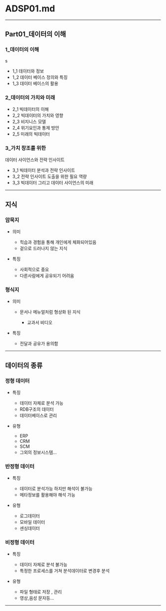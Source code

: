 # ADSP01.md
---

## Part01_데이터의 이해

### 1_데이터의 이해
s
- 1_1 데이터와 정보 
- 1_2 데이터 베이스 정의와 특징
- 1_3 데이터 베이스의 활용 

### 2_데이터의 가치와 미래

- 2_1 빅데이터의 이해 
- 2_2 빅데이터의 가치와 영향
- 2_3 비지니스 모델
- 2_4 위기요인과 통제 방안 
- 2_5 미래의 빅데이터 

### 3_가치 창조를 위한 
데이터 사이언스와 전략 인사이트

- 3_1 빅데이터 분석과 전략 인사이트 
- 3_2 전략 인사이트 도출을 위한 필요 역량
- 3_3 빅데이터 그리고 데이터 사이언스의 미래


---
## 지식

### 암묵지

- 의미

	- 힉습과 경험을 통해 개인에게 체화되어있음 
	- 겉으로 드러나지 않는 지식

- 특징

	- 사회적으로 중요
	- 다른사람에게 공유되기 어려움

### 형식지

- 의미

	- 문서나 메뉴얼처럼 형상화 된 지식 

		- 교과서 비디오 

- 특징

	- 전달과 공유가 용의함

---
## 데이터의 종류 

### 정형 데이터

- 특징

	- 데이터 자체로 분석 가능
	- RDB구조의 데이터
	- 데이터베이스로 관리

- 유형

	- ERP
	- CRM
	- SCM 
	- 그외의 정보시스템...

### 반정형 데이터

- 특징

	- 데이터로 분석가능 하지만 해석이 불가능
	- 메타정보를 활용해야 해석 가능 

- 유형

	- 로그데이터
	- 모바일 데이터
	- 센싱데이터

### 비정형 데이터 

- 특징

	- 데이터 자체로 분석 불가능
	- 특정한 프로세스를 거쳐 분석데이터로 변경후 분석

- 유형

	- 파일 형태로 저장 , 관리
	- 영상,음성 문자등...
---